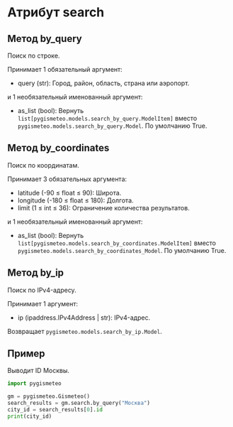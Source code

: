 # Атрибут search

## Метод by_query

Поиск по строке.

Принимает 1 обязательный аргумент:

- query (str): Город, район, область, страна или аэропорт.

и 1 необязательный именованный аргумент:

- as_list (bool): Вернуть `list[pygismeteo.models.search_by_query.ModelItem]` вместо `pygismeteo.models.search_by_query.Model`. По умолчанию True.

## Метод by_coordinates

Поиск по координатам.

Принимает 3 обязательных аргумента:

- latitude (-90 ≤ float ≤ 90): Широта.
- longitude (-180 ≤ float ≤ 180): Долгота.
- limit (1 ≤ int ≤ 36): Ограничение количества результатов.

и 1 необязательный именованный аргумент:

- as_list (bool): Вернуть `list[pygismeteo.models.search_by_coordinates.ModelItem]` вместо `pygismeteo.models.search_by_coordinates_Model`. По умолчанию True.

## Метод by_ip

Поиск по IPv4-адресу.

Принимает 1 аргумент:

- ip (ipaddress.IPv4Address | str): IPv4-адрес.

Возвращает `pygismeteo.models.search_by_ip.Model`.

## Пример

Выводит ID Москвы.

```python
import pygismeteo

gm = pygismeteo.Gismeteo()
search_results = gm.search.by_query("Москва")
city_id = search_results[0].id
print(city_id)
```
